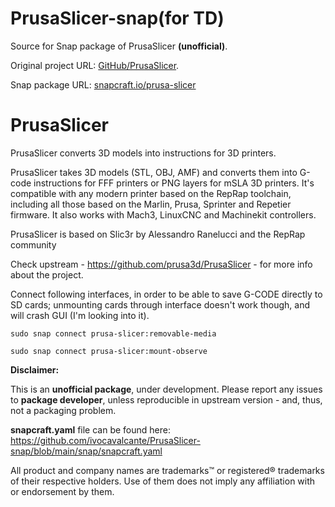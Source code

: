 # PrusaSlicer-snap(for TD)

Source for Snap package of PrusaSlicer **(unofficial)**.

Original project URL: [GitHub/PrusaSlicer](https://github.com/prusa3d/PrusaSlicer).

Snap package URL: [snapcraft.io/prusa-slicer](https://snapcraft.io/prusa-slicer)

# PrusaSlicer

PrusaSlicer converts 3D models into instructions for 3D printers.

PrusaSlicer takes 3D models (STL, OBJ, AMF) and converts them into G-code instructions
for FFF printers or PNG layers for mSLA 3D printers. It's compatible with any modern printer
based on the RepRap toolchain, including all those based on the Marlin, Prusa, Sprinter and
Repetier firmware. It also works with Mach3, LinuxCNC and Machinekit controllers.

PrusaSlicer is based on Slic3r by Alessandro Ranelucci and the RepRap community

Check upstream - https://github.com/prusa3d/PrusaSlicer - for more info about the project.

Connect following interfaces, in order to be able to save G-CODE directly to SD cards; unmounting cards through interface doesn't work though, and will crash GUI (I'm looking into it).

`sudo snap connect prusa-slicer:removable-media`

`sudo snap connect prusa-slicer:mount-observe`

**Disclaimer:**

This is an **unofficial package**, under development. Please report any issues to **package developer**, unless reproducible in upstream version - and, thus, not a packaging problem.

**snapcraft.yaml** file can be found here: https://github.com/ivocavalcante/PrusaSlicer-snap/blob/main/snap/snapcraft.yaml

All product and company names are trademarks™ or registered® trademarks of their respective holders. Use of them does not imply any affiliation with or endorsement by them.

